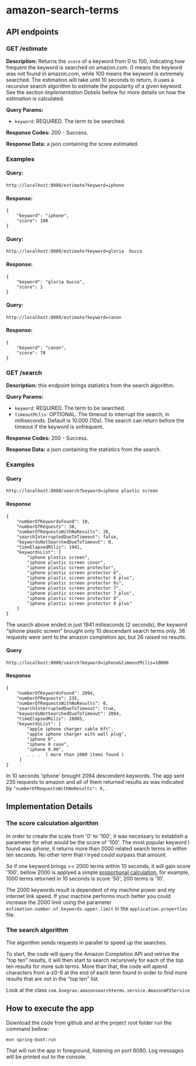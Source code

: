 # amazon-search-terms

## API endpoints

### GET /estimate
**Description:** Returns the `score` of a keyword from 0 to 100, indicating how frequent the keyword is searched on amazon.com. 0 means the keyword was not found in amazon.com, while 100 means the keyword is extremely searched. The estimation will take until 10 seconds to return, it uses a recursive search algorithm to estimate the popularity of a given keyword. See the section *Implementation Details* bellow for more details on how the estimation is calculated.

**Query Params:**   
* `keyword`: REQUIRED. The term to be searched. 

**Response Codes:** 200 - Success.    

**Response Data:** a json containing the score estimated.  

### Examples

#### Query:

`http://localhost:8080/estimate?keyword=iphone`

#### Response:
```
{
    "keyword": "iphone",
    "score": 100
}
```
#### Query:

`http://localhost:8080/estimate?keyword=gloria  bucco`

#### Response:
```
{
    "keyword": "gloria bucco",
    "score": 1
}
```

#### Query:

`http://localhost:8080/estimate?keyword=canon`

#### Response:
```
{
    "keyword": "canon",
    "score": 78
}
```

### GET /search
**Description:** this endpoint brings statistics from the search algorithm. 

**Query Params:**   
* `keyword`: REQUIRED. The term to be searched.  
* `timeoutMilis`: OPTIONAL. The timeout to interrupt the search, in milliseconds. Default is 10.000 (10s). The search can return before the timeout if the keyword is unfrequent.  

**Response Codes:** 200 - Success.    

**Response Data:** a json containing the statistics from the search.

### Examples

#### Query

`http://localhost:8080/search?keyword=iphone plastic screen`

#### Response

```
{
    "numberOfKeywordsFound": 10,
    "numberOfRequests": 38,
    "numberOfRequestsWithNoResults": 26,
    "searchInterruptedDueToTimeout": false,
    "keywordsNotSearchedDueToTimeout": 0,
    "timeElapsedMilis": 1941,
    "keywordsList": [
        "iphone plastic screen",
        "iphone plastic screen cover",
        "iphone plastic screen protector",
        "iphone plastic screen protector 6",
        "iphone plastic screen protector 6 plus",
        "iphone plastic screen protector 6s",
        "iphone plastic screen protector 7",
        "iphone plastic screen protector 7 plus",
        "iphone plastic screen protector 8",
        "iphone plastic screen protector 8 plus"
    ]
}
```

The search above ended in just 1941 miliseconds (2 seconds), the keyword "iphone plastic screen" brought only 10 descendant search terms only. 38 requests were sent to the amazon completion api, but 26 raised no results.

#### Query

`http://localhost:8080/search?keyword=iphone&timeoutMilis=10000`

#### Response

```
{
    "numberOfKeywordsFound": 2094,
    "numberOfRequests": 235,
    "numberOfRequestsWithNoResults": 0,
    "searchInterruptedDueToTimeout": true,
    "keywordsNotSearchedDueToTimeout": 2004,
    "timeElapsedMilis": 10005,
    "keywordsList": [
        "apple iphone charger cable 6ft",
        "apple iphone charger with wall plug",
        "iphone 0",
        "iphone 0 case",
        "iphone 0.99",
        . . .  ( more than 2000 items found )
     ]
}
```` 

In 10 seconds 'iphone' brought 2094 descendent keywords. The app sent 235 requests to amazon and all of them returned results as was indicated by `"numberOfRequestsWithNoResults": 0,` .

## Implementation Details

### The score calculation algorithm

In order to create the scale from '0' to '100', it was necessary to establish a parameter for what would be the score of '100'. The most popular keyword I found was *iphone*, it returns more than 2000 related search terms in within ten seconds. No other term that I tryed could surpass that amount.

So if one keyword brings >= 2000 terms within 10 seconds, it will gain score '100', bellow 2000 is applyed a simple [proportional calculation](http://www.math.com/school/subject1/lessons/S1U2L2DP.html), for example, 1000 terms returned in 10 seconds is score '50', 200 terms is '10'.

The 2000 keywords result is dependent of my machine power and my internet link speed. If your machine performs much better you could increase the 2000 limit using the parameter `estimation.number.of.keywords.upper.limit` in the `application.properties` file.


### The search algorithm

The algorithm sends requests in parallel to speed up the searches. 

To start, the code will query the Amazon Completion API and retrive the "top ten" results, it will then start to search recursively for each of the top ten results for more sub terms. More than that, the code will apend characters from a-z0-9 at the end of each term found in order to find more results that are not in the "top ten" list. 

Look at the class `com.bnegrao.amazonsearchterms.service.AmazonAPIService`


## How to execute the app
Download the code from github and at the project root folder run the command bellow:

    mvn spring-boot:run

That will run the app in foreground, listening on port 8080. Log messages will be printed out to the console.
